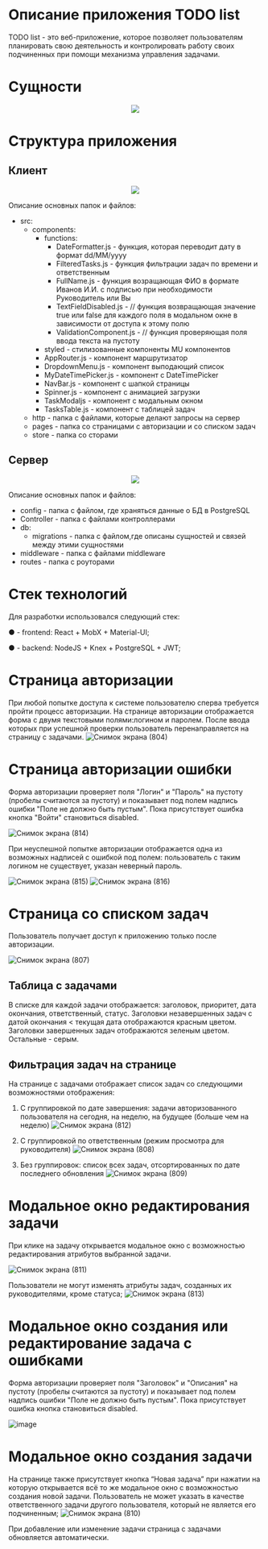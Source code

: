 # Описание приложения TODO list
  TODO list - это веб-приложение, которое позволяет пользователям планировать свою деятельность и контролировать работу своих подчиненных при помощи механизма управления задачами.

# Сущности

<p align="center">
  <img src="https://user-images.githubusercontent.com/66191970/236266272-98ea05e6-d5d8-46c4-9ae6-b4f671c6196b.jpg">
</p>

# Структура приложения

## Клиент
<p align="center">
  <img src="https://user-images.githubusercontent.com/66191970/236316163-8fc1ba97-4b8a-445e-baf9-71e378c37e33.png">
</p>


Описание основных папок и файлов:
* src:
  * components:
    * functions:
      * DateFormatter.js - функция, которая переводит дату в формат dd/MM/yyyy
      * FilteredTasks.js - функция фильтрации задач по времени и ответственным
      * FullName.js - функция возращающая ФИО в формате Иванов И.И. с подписью при необходимости Руководитель или Вы
      * TextFieldDisabled.js - // функция возвращающая значение true или false для каждого поля в модальном окне в зависимости от доступа к этому полю
      * ValidationComponent.js - // функция проверяющая поля ввода текста на пустоту
    * styled - стилизованные компоненты MU компонентов
    * AppRouter.js - компонент маршрутизатор
    * DropdownMenu.js - компонент выподающий список
    * MyDateTimePicker.js - компонент с DateTimePicker
    * NavBar.js - компонент с шапкой страницы
    * Spinner.js - компонент с анимацией загрузки
    * TaskModaljs - компонент с модальным окном
    * TasksTable.js - компонент с таблицей задач
  * http - папка с файлами, которые делают запросы на сервер
  * pages - папка со страницами с авторизации и со списком задач
  * store - папка со сторами

## Сервер
<p align="center">
  <img src="https://user-images.githubusercontent.com/66191970/236320821-046fc0c3-983e-45a1-834b-c0ef69f23c10.png">
</p>

Описание основных папок и файлов:
* config - папка с файлом, где храняться данные о БД в PostgreSQL
* Controller - папка с файлами контроллерами
* db:
  * migrations - папка с файлом,где описаны сущностей и связей между этими сущностями
* middleware - папка с файлами middleware
* routes - папка с роуторами


# Стек технологий
Для разработки использовался следующий стек:

●  - frontend: React + MobX + Material-UI;

●  - backend: NodeJS + Knex + PostgreSQL + JWT;

# Страница авторизации
При любой попытке доступа к системе пользователю сперва требуется пройти процесс авторизации. 
На странице авторизации отображается  форма с двумя текстовыми полями:логином и паролем. 
После ввода которых при успешной проверки пользователь перенаправляется на страницу с задачами.
![Снимок экрана (804)](https://user-images.githubusercontent.com/66191970/236293245-e1a43d39-83ab-435e-a0ac-44821524bd48.png)

# Страница авторизации ошибки
Форма авторизации проверяет поля "Логин" и "Пароль" на пустоту (пробелы считаются  за пустоту) и показывает под полем надпись ошибки "Поле не должно быть пустым".
Пока присутствует ошибка кнопка "Войти" становиться disabled.

![Снимок экрана (814)](https://user-images.githubusercontent.com/66191970/236293493-c880e1d5-6ad0-4650-889b-6dbb37965a8d.png)

При неуспешной попытке авторизации отображается  одна из возможных надписей с ошибкой под полем: пользователь с таким логином не существует, указан неверный пароль.

![Снимок экрана (815)](https://user-images.githubusercontent.com/66191970/236293870-44c9a45d-59e0-4333-b299-96cb2a96f57d.png)
![Снимок экрана (816)](https://user-images.githubusercontent.com/66191970/236293878-0488d3f0-5d3c-496a-9795-97065eb4a9b0.png)


# Страница со списком задач
Пользователь получает доступ к приложению только после авторизации.

![Снимок экрана (807)](https://user-images.githubusercontent.com/66191970/236295294-7e48c154-1fbf-46ce-9c46-01fca8d22a4d.png)

## Таблица с задачами
В списке для каждой задачи отображается: заголовок, приоритет, дата окончания, ответственный, статус.
Заголовки незавершенных задач с датой окончания < текущая дата отображаются красным цветом. Заголовки завершенных задач отображаются зеленым цветом. Остальные - серым.

## Фильтрация задач на странице 

На странице с задачами отображает  список задач со следующими возможностями отображения:
1) С группировкой по дате завершения: задачи авторизованного пользователя на сегодня, на неделю, на будущее (больше чем на неделю)
![Снимок экрана (812)](https://user-images.githubusercontent.com/66191970/236295496-091294dd-1ec4-4dad-a5db-00aa4850d570.png)

2) С группировкой по ответственным (режим просмотра для руководителя)
![Снимок экрана (808)](https://user-images.githubusercontent.com/66191970/236295288-5f078ee1-ef99-4ed8-a446-afa2fb3083fd.png)
 
3) Без группировок: список всех задач, отсортированных по дате последнего обновления
![Снимок экрана (809)](https://user-images.githubusercontent.com/66191970/236295299-a9bc607a-d9cb-4341-8e11-f357330f4a19.png)

# Модальное окно редактирования задачи
При клике на задачу открывается модальное окно с возможностью редактирования атрибутов выбранной задачи.

![Снимок экрана (811)](https://user-images.githubusercontent.com/66191970/236296339-b42e1dfe-ce70-4310-8c0c-feaf02f0246d.png)

Пользователи не могут изменять атрибуты задач, созданных их руководителями, кроме статуса;
![Снимок экрана (813)](https://user-images.githubusercontent.com/66191970/236296577-0d3e7e4b-e703-44fc-ad8d-6c614c7ad446.png)

# Модальное окно создания или редактирование задача с ошибками
Форма авторизации проверяет поля "Заголовок" и "Описания" на пустоту (пробелы считаются  за пустоту) и показывает под полем надпись ошибки "Поле не должно быть пустым". Пока присутствует ошибка кнопка становиться disabled.

![image](https://user-images.githubusercontent.com/66191970/236320616-40cce307-30b9-4aee-a67f-98a05aff13a2.png)

# Модальное окно создания задачи
На странице также присутствует кнопка “Новая задача” при нажатии на которую открывается всё то же модальное окно с возможностью создания новой задачи.
Пользователь не может указать в качестве ответственного задачи другого пользователя, который не является его подчиненным;
![Снимок экрана (810)](https://user-images.githubusercontent.com/66191970/236296333-67c88a28-3831-4a2a-8056-ae08eb5ab70f.png)



При добавление или изменение задачи страница с задачами обновляется  автоматически.
